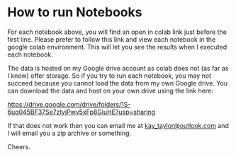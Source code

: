 # How to run Notebooks

For each notebook above, you will find an open in colab link just before the first line. Please prefer to follow this link and view each notebook in the google colab environment. This will let you see the results when I executed each notebook.

The data is hosted on my Google drive account as colab does not (as far as I know) offer storage. So if you try to run each notebook, you may not succeed because you cannot load the data from my own Google drive. You can download the data and host on your own drive using the link here:

https://drive.google.com/drive/folders/1S-6uq045BF37Se7zIyjPwv5xFp8GiuHE?usp=sharing

If that does not work then you can email me at kay_taylor@outlook.com and I will email you a zip archive or something.

Cheers.



